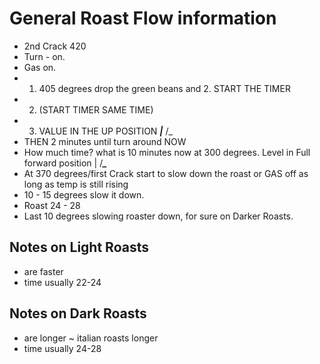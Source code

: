 # General Roast Flow information

- 2nd Crack 420
- Turn - on.
- Gas on.
- 1. 405 degrees drop the green beans and 2. START THE TIMER
- 2. (START TIMER SAME TIME)
- 3. VALUE IN THE UP POSITION ***|*** /_
- THEN  2 minutes until turn around NOW
- How much time? what is 10 minutes now at 300 degrees. Level in Full forward position | /***_***
- At 370 degrees/first Crack start to slow down the roast or GAS off as long as temp is still rising
- 10 - 15 degrees slow it down.
- Roast 24 - 28
- Last 10 degrees slowing roaster down, for sure on Darker Roasts.

## Notes on Light Roasts

- are faster
- time usually 22-24

## Notes on Dark Roasts

- are longer ~ italian roasts longer
- time usually 24-28
